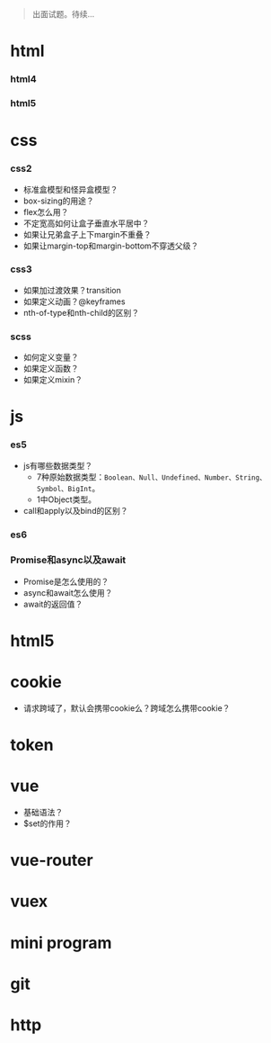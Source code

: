 > 出面试题。待续...

# html
### html4
### html5

# css
### css2
* 标准盒模型和怪异盒模型？
* box-sizing的用途？
* flex怎么用？
* 不定宽高如何让盒子垂直水平居中？
* 如果让兄弟盒子上下margin不重叠？
* 如果让margin-top和margin-bottom不穿透父级？
### css3
* 如果加过渡效果？transition
* 如果定义动画？@keyframes
* nth-of-type和nth-child的区别？
### scss
* 如何定义变量？
* 如果定义函数？
* 如果定义mixin？

# js
### es5
* js有哪些数据类型？
  - 7种原始数据类型：`Boolean、Null、Undefined、Number、String、Symbol、BigInt`。
  - 1中Object类型。
* call和apply以及bind的区别？
### es6
### Promise和async以及await
* Promise是怎么使用的？
* async和await怎么使用？
* await的返回值？

# html5

# cookie
* 请求跨域了，默认会携带cookie么？跨域怎么携带cookie？

# token

# vue
* 基础语法？
* $set的作用？
# vue-router
# vuex

# mini program

# git

# http
